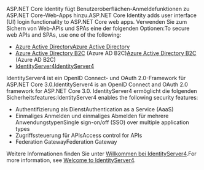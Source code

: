 <span data-ttu-id="d0dd8-101">ASP.NET Core Identity fügt Benutzeroberflächen-Anmeldefunktionen zu ASP.NET Core-Web-Apps hinzu.</span><span class="sxs-lookup"><span data-stu-id="d0dd8-101">ASP.NET Core Identity adds user interface (UI) login functionality to ASP.NET Core web apps.</span></span> <span data-ttu-id="d0dd8-102">Verwenden Sie zum Sichern von Web-APIs und SPAs eine der folgenden Optionen:</span><span class="sxs-lookup"><span data-stu-id="d0dd8-102">To secure web APIs and SPAs, use one of the following:</span></span>

* [<span data-ttu-id="d0dd8-103">Azure Active Directory</span><span class="sxs-lookup"><span data-stu-id="d0dd8-103">Azure Active Directory</span></span>](/azure/api-management/api-management-howto-protect-backend-with-aad)
* <span data-ttu-id="d0dd8-104">[Azure Active Directory B2C](/azure/active-directory-b2c/active-directory-b2c-custom-rest-api-netfw) (Azure AD B2C)</span><span class="sxs-lookup"><span data-stu-id="d0dd8-104">[Azure Active Directory B2C](/azure/active-directory-b2c/active-directory-b2c-custom-rest-api-netfw) (Azure AD B2C)</span></span>
* [<span data-ttu-id="d0dd8-105">IdentityServer4</span><span class="sxs-lookup"><span data-stu-id="d0dd8-105">IdentityServer4</span></span>](https://identityserver.io)

<span data-ttu-id="d0dd8-106">IdentityServer4 ist ein OpenID Connect- und OAuth 2.0-Framework für ASP.NET Core 3.0.</span><span class="sxs-lookup"><span data-stu-id="d0dd8-106">IdentityServer4 is an OpenID Connect and OAuth 2.0 framework for ASP.NET Core 3.0.</span></span> <span data-ttu-id="d0dd8-107">IdentityServer4 ermöglicht die folgenden Sicherheitsfeatures:</span><span class="sxs-lookup"><span data-stu-id="d0dd8-107">IdentityServer4 enables the following security features:</span></span>

* <span data-ttu-id="d0dd8-108">Authentifizierung als Dienst</span><span class="sxs-lookup"><span data-stu-id="d0dd8-108">Authentication as a Service (AaaS)</span></span>
* <span data-ttu-id="d0dd8-109">Einmaliges Anmelden und einmaliges Abmelden für mehrere Anwendungstypen</span><span class="sxs-lookup"><span data-stu-id="d0dd8-109">Single sign-on/off (SSO) over multiple application types</span></span>
* <span data-ttu-id="d0dd8-110">Zugriffssteuerung für APIs</span><span class="sxs-lookup"><span data-stu-id="d0dd8-110">Access control for APIs</span></span>
* <span data-ttu-id="d0dd8-111">Federation Gateway</span><span class="sxs-lookup"><span data-stu-id="d0dd8-111">Federation Gateway</span></span>

<span data-ttu-id="d0dd8-112">Weitere Informationen finden Sie unter [Willkommen bei IdentityServer4](http://docs.identityserver.io/en/latest/index.html).</span><span class="sxs-lookup"><span data-stu-id="d0dd8-112">For more information, see [Welcome to IdentityServer4](http://docs.identityserver.io/en/latest/index.html).</span></span>

